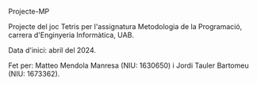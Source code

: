 Projecte-MP

Projecte del joc Tetris per l'assignatura Metodologia de la Programació, carrera d'Enginyeria Informàtica, UAB.

Data d'inici: abril del 2024.

Fet per: Matteo Mendola Manresa (NIU: 1630650) i Jordi Tauler Bartomeu (NIU: 1673362).